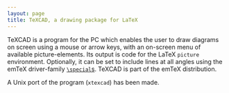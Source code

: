 ```yaml
---
layout: page
title: TeXCAD, a drawing package for LaTeX
---
```


TeXCAD is a program for the PC which enables the user to draw diagrams
on screen using a mouse or arrow keys, with an on-screen menu of available 
picture-elements. Its output is code for the LaTeX
`picture` environment. 
Optionally, it can be set to include lines at all angles using 
the emTeX driver-family
[`\special`s](./FAQ-specials.html).
TeXCAD is part of the emTeX distribution.

A Unix port of the program (`xtexcad`) has been made.

